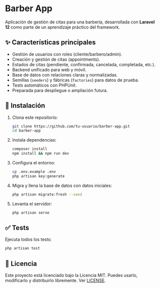 # Barber App

Aplicación de gestión de citas para una barbería, desarrollada con **Laravel 12** como parte de un aprendizaje práctico del framework.

## ✨ Características principales

- Gestión de usuarios con roles (cliente/barbero/admin).
- Creación y gestión de citas (appointments).
- Estados de citas (pendiente, confirmada, cancelada, completada, etc.).
- Backend unificado para web y móvil.
- Base de datos con relaciones claras y normalizadas.
- Semillas (`seeders`) y fábricas (`factories`) para datos de prueba.
- Tests automáticos con PHPUnit.
- Preparada para despliegue o ampliación futura.

## 🔧 Instalación

1. Clona este repositorio:
   ```bash
   git clone https://github.com/tu-usuario/barber-app.git
   cd barber-app
   ```
2. Instala dependencias:

    ```bash
    composer install
    npm install && npm run dev
    ```
3. Configura el entorno:

    ```bash
    cp .env.example .env
    php artisan key:generate
    ```
4. Migra y llena la base de datos con datos iniciales:

    ```bash
    php artisan migrate:fresh --seed
    ```
5. Levanta el servidor:

    ```bash
    php artisan serve
    ```
## ✅ Tests

Ejecuta todos los tests:

```bash
php artisan test
```
## 📜 Licencia
Este proyecto está licenciado bajo la Licencia MIT. Puedes usarlo, modificarlo y distribuirlo libremente. Ver [LICENSE](LICENSE.md).
